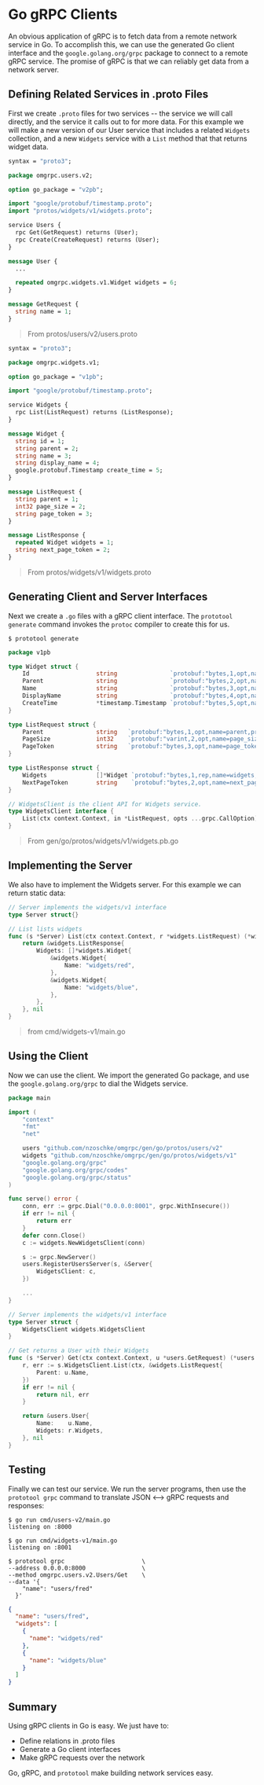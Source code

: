 # Go gRPC Clients

An obvious application of gRPC is to fetch data from a remote network service in Go. To accomplish this, we can use the generated Go client interface and the `google.golang.org/grpc` package to connect to a remote gRPC service. The promise of gRPC is that we can reliably get data from a network server.

## Defining Related Services in .proto Files

First we create `.proto` files for two services -- the service we will call directly, and the service it calls out to for more data. 
For this example we will make a new version of our User service that includes a related `Widgets` collection, and a new `Widgets` service with a `List` method that that returns widget data.

```proto
syntax = "proto3";

package omgrpc.users.v2;

option go_package = "v2pb";

import "google/protobuf/timestamp.proto";
import "protos/widgets/v1/widgets.proto";

service Users {
  rpc Get(GetRequest) returns (User);
  rpc Create(CreateRequest) returns (User);
}

message User {
  ...

  repeated omgrpc.widgets.v1.Widget widgets = 6;
}

message GetRequest {
  string name = 1;
}
```
> From protos/users/v2/users.proto

```proto
syntax = "proto3";

package omgrpc.widgets.v1;

option go_package = "v1pb";

import "google/protobuf/timestamp.proto";

service Widgets {
  rpc List(ListRequest) returns (ListResponse);
}

message Widget {
  string id = 1;
  string parent = 2;
  string name = 3;
  string display_name = 4;
  google.protobuf.Timestamp create_time = 5;
}

message ListRequest {
  string parent = 1;
  int32 page_size = 2;
  string page_token = 3;
}

message ListResponse {
  repeated Widget widgets = 1;
  string next_page_token = 2;
}
```
> From protos/widgets/v1/widgets.proto

## Generating Client and Server Interfaces

Next we create a `.go` files with a gRPC client interface. The `prototool generate` command invokes the `protoc` compiler to create this for us.

```shell
$ prototool generate
```

```go
package v1pb

type Widget struct {
	Id                   string               `protobuf:"bytes,1,opt,name=id,proto3" json:"id,omitempty"`
	Parent               string               `protobuf:"bytes,2,opt,name=parent,proto3" json:"parent,omitempty"`
	Name                 string               `protobuf:"bytes,3,opt,name=name,proto3" json:"name,omitempty"`
	DisplayName          string               `protobuf:"bytes,4,opt,name=display_name,json=displayName,proto3" json:"display_name,omitempty"`
	CreateTime           *timestamp.Timestamp `protobuf:"bytes,5,opt,name=create_time,json=createTime,proto3" json:"create_time,omitempty"`
}

type ListRequest struct {
	Parent               string   `protobuf:"bytes,1,opt,name=parent,proto3" json:"parent,omitempty"`
	PageSize             int32    `protobuf:"varint,2,opt,name=page_size,json=pageSize,proto3" json:"page_size,omitempty"`
	PageToken            string   `protobuf:"bytes,3,opt,name=page_token,json=pageToken,proto3" json:"page_token,omitempty"`
}

type ListResponse struct {
	Widgets              []*Widget `protobuf:"bytes,1,rep,name=widgets,proto3" json:"widgets,omitempty"`
	NextPageToken        string    `protobuf:"bytes,2,opt,name=next_page_token,json=nextPageToken,proto3" json:"next_page_token,omitempty"`
}

// WidgetsClient is the client API for Widgets service.
type WidgetsClient interface {
	List(ctx context.Context, in *ListRequest, opts ...grpc.CallOption) (*ListResponse, error)
}
```
> From gen/go/protos/widgets/v1/widgets.pb.go

## Implementing the Server

We also have to implement the Widgets server. For this example we can return static data:

```go
// Server implements the widgets/v1 interface
type Server struct{}

// List lists widgets
func (s *Server) List(ctx context.Context, r *widgets.ListRequest) (*widgets.ListResponse, error) {
	return &widgets.ListResponse{
		Widgets: []*widgets.Widget{
			&widgets.Widget{
				Name: "widgets/red",
			},
			&widgets.Widget{
				Name: "widgets/blue",
			},
		},
	}, nil
}
```
> from cmd/widgets-v1/main.go

## Using the Client

Now we can use the client. We import the generated Go package, and use the `google.golang.org/grpc` to dial the Widgets service.

```go
package main

import (
	"context"
	"fmt"
	"net"

	users "github.com/nzoschke/omgrpc/gen/go/protos/users/v2"
	widgets "github.com/nzoschke/omgrpc/gen/go/protos/widgets/v1"
	"google.golang.org/grpc"
	"google.golang.org/grpc/codes"
	"google.golang.org/grpc/status"
)

func serve() error {
	conn, err := grpc.Dial("0.0.0.0:8001", grpc.WithInsecure())
	if err != nil {
		return err
	}
	defer conn.Close()
	c := widgets.NewWidgetsClient(conn)

	s := grpc.NewServer()
	users.RegisterUsersServer(s, &Server{
		WidgetsClient: c,
	})

    ...
}

// Server implements the widgets/v1 interface
type Server struct {
	WidgetsClient widgets.WidgetsClient
}

// Get returns a User with their Widgets
func (s *Server) Get(ctx context.Context, u *users.GetRequest) (*users.User, error) {
	r, err := s.WidgetsClient.List(ctx, &widgets.ListRequest{
		Parent: u.Name,
	})
	if err != nil {
		return nil, err
	}

	return &users.User{
		Name:    u.Name,
		Widgets: r.Widgets,
	}, nil
}
```

## Testing

Finally we can test our service. We run the server programs, then use the `prototool grpc` command to translate JSON ⟷ gRPC requests and responses:

```shell
$ go run cmd/users-v2/main.go
listening on :8000

$ go run cmd/widgets-v1/main.go
listening on :8001

$ prototool grpc                      \
--address 0.0.0.0:8000                \
--method omgrpc.users.v2.Users/Get    \
--data '{
    "name": "users/fred"
  }'
```

```json
{
  "name": "users/fred",
  "widgets": [
    {
      "name": "widgets/red"
    },
    {
      "name": "widgets/blue"
    }
  ]
}
```

## Summary

Using gRPC clients in Go is easy. We just have to:

- Define relations in .proto files
- Generate a Go client interfaces
- Make gRPC requests over the network

Go, gRPC, and `prototool` make building network services easy.